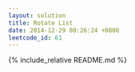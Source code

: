 ```yaml
---
layout: solution
title: Rotate List
date: 2014-12-29 00:26:24 +0800
leetcode_id: 61
---
```

{% include_relative README.md %}
